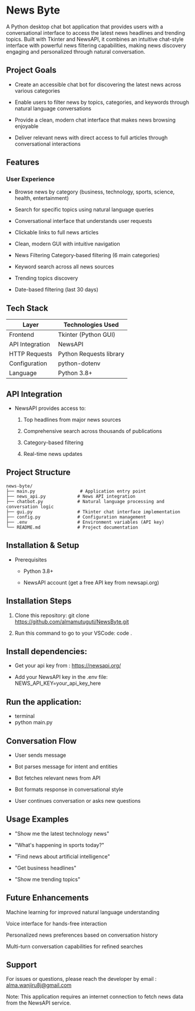# News Byte
A Python desktop chat bot application that provides users with a conversational interface to access the latest news headlines and trending topics. Built with Tkinter and NewsAPI, it combines an intuitive chat-style interface with powerful news filtering capabilities, making news discovery engaging and personalized through natural conversation.

## Project Goals
- Create an accessible chat bot for discovering the latest news across various categories

- Enable users to filter news by topics, categories, and keywords through natural language conversations

- Provide a clean, modern chat interface that makes news browsing enjoyable

- Deliver relevant news with direct access to full articles through conversational interactions

## Features
### User Experience
  - Browse news by category (business, technology, sports, science, health, entertainment)

  - Search for specific topics using natural language queries

  - Conversational interface that understands user requests

  - Clickable links to full news articles

  - Clean, modern GUI with intuitive navigation

  - News Filtering
   Category-based filtering (6 main categories)

  - Keyword search across all news sources

  - Trending topics discovery

  - Date-based filtering (last 30 days)

## Tech Stack

| Layer           | Technologies Used       |
|-----------------|-------------------------|
| Frontend        | Tkinter (Python GUI)    |
| API Integration | NewsAPI                 |
| HTTP Requests   | Python Requests library |
| Configuration   | python-dotenv           |
| Language        | Python 3.8+             |


## API Integration
 - NewsAPI provides access to:

    1. Top headlines from major news sources

    2. Comprehensive search across thousands of publications

    3. Category-based filtering

    4. Real-time news updates

## Project Structure
    news-byte/
    ├── main.py                 # Application entry point
    ├── news_api.py            # News API integration
    ├── chatbot.py             # Natural language processing and conversation logic
    ├── gui.py                 # Tkinter chat interface implementation
    ├── config.py              # Configuration management
    ├── .env                   # Environment variables (API key)
    └── README.md              # Project documentation


## Installation & Setup
 - Prerequisites
   - Python 3.8+

    - NewsAPI account (get a free API key from newsapi.org)

## Installation Steps
1. Clone this repository:
git clone https://github.com/almamutuguti/NewsByte.git

2. Run this command to go to your VSCode: code . 

## Install dependencies:
- Get your api key from : https://newsapi.org/

- Add your NewsAPI key in the .env file: NEWS_API_KEY=your_api_key_here

## Run the application:

  - terminal
  - python main.py


## Conversation Flow
- User sends message

- Bot parses message for intent and entities

- Bot fetches relevant news from API

- Bot formats response in conversational style

- User continues conversation or asks new questions

## Usage Examples
- "Show me the latest technology news"

- "What's happening in sports today?"

- "Find news about artificial intelligence"

- "Get business headlines"

- "Show me trending topics"

## Future Enhancements
Machine learning for improved natural language understanding

Voice interface for hands-free interaction

Personalized news preferences based on conversation history

Multi-turn conversation capabilities for refined searches

## Support
For issues or questions, please reach the developer by email :
alma.wanjiru8j@gmail.com

Note: This application requires an internet connection to fetch news data from the NewsAPI service.